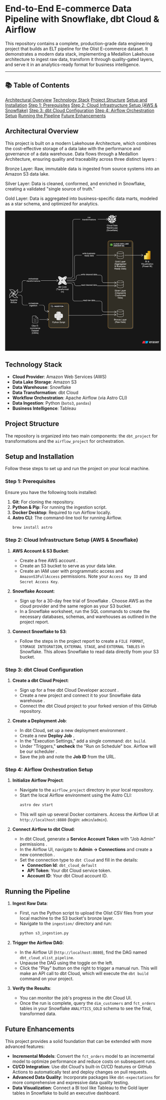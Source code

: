 # End-to-End E-commerce Data Pipeline with Snowflake, dbt Cloud & Airflow

This repository contains a complete, production-grade data engineering project that builds an ELT pipeline for the Olist E-commerce dataset. It demonstrates a modern data stack, implementing a Medallion Lakehouse architecture to ingest raw data, transform it through quality-gated layers, and serve it in an analytics-ready format for business intelligence.

---
## 📚 Table of Contents
[Architectural Overview](-#architectural-overview)
[Technology Stack](-#-technology-stack)
[Project Structure](-#project-structure)
[Setup and Installation](-#setup-and-installation)
[Step 1: Prerequisites](#step-1-prerequisites)
[Step 2: Cloud Infrastructure Setup (AWS & Snowflake)](#step-2-cloud-infrastructure-setup-aws--snowflake)
[Step 3: dbt Cloud Configuration](#step-3-dbt-cloud-configuration)
[Step 4: Airflow Orchestration Setup](#step-4-airflow-orchestration-setup)
[Running the Pipeline](#running-the-pipeline)
[Future Enhancements](#future-enhancements)

## Architectural Overview
This project is built on a modern Lakehouse Architecture, which combines the cost-effective storage of a data lake with the performance and governance of a data warehouse. Data flows through a Medallion Architecture, ensuring quality and traceability across three distinct layers :

Bronze Layer: Raw, immutable data is ingested from source systems into an Amazon S3 data lake.

Silver Layer: Data is cleaned, conformed, and enriched in Snowflake, creating a validated "single source of truth."

Gold Layer: Data is aggregated into business-specific data marts, modeled as a star schema, and optimized for analytics.

![Architecture Diagram](medalion_architecture.svg)

## Technology Stack

*   **Cloud Provider**: Amazon Web Services (AWS)
*   **Data Lake Storage**: Amazon S3
*   **Data Warehouse**: Snowflake
*   **Data Transformation**: dbt Cloud
*   **Workflow Orchestration**: Apache Airflow (via Astro CLI)
*   **Data Ingestion**: Python (`boto3`, `pandas`)
*   **Business Intelligence**: Tableau

## Project Structure

The repository is organized into two main components: the `dbt_project` for transformations and the `airflow_project` for orchestration.

## Setup and Installation

Follow these steps to set up and run the project on your local machine.

### Step 1: Prerequisites

Ensure you have the following tools installed:
1.  **Git**: For cloning the repository.
2.  **Python & Pip**: For running the ingestion script.
3.  **Docker Desktop**: Required to run Airflow locally.
4.  **Astro CLI**: The command-line tool for running Airflow.
    ```bash
    brew install astro
    ```

### Step 2: Cloud Infrastructure Setup (AWS & Snowflake)

1.  **AWS Account & S3 Bucket**:
    *   Create a free AWS account .
    *   Create an S3 bucket to serve as your data lake.
    *   Create an IAM user with programmatic access and `AmazonS3FullAccess` permissions. Note your `Access Key ID` and `Secret Access Key`.

2.  **Snowflake Account**:
    *   Sign up for a 30-day free trial of Snowflake . Choose AWS as the cloud provider and the same region as your S3 bucket.
    *   In a Snowflake worksheet, run the SQL commands to create the necessary databases, schemas, and warehouses as outlined in the project report.

3.  **Connect Snowflake to S3**:
    *   Follow the steps in the project report to create a `FILE FORMAT`, `STORAGE INTEGRATION`, `EXTERNAL STAGE`, and `EXTERNAL TABLES` in Snowflake. This allows Snowflake to read data directly from your S3 bucket.

### Step 3: dbt Cloud Configuration

1.  **Create a dbt Cloud Project**:
    *   Sign up for a free dbt Cloud Developer account .
    *   Create a new project and connect it to your Snowflake data warehouse .
    *   Connect the dbt Cloud project to your forked version of this GitHub repository.

2.  **Create a Deployment Job**:
    *   In dbt Cloud, set up a new deployment environment .
    *   Create a new **Deploy Job** .
    *   In the "Execution Settings," add a single command: `dbt build`.
    *   Under "Triggers," **uncheck** the "Run on Schedule" box. Airflow will be our scheduler .
    *   Save the job and note the **Job ID** from the URL.

### Step 4: Airflow Orchestration Setup

1.  **Initialize Airflow Project**:
    *   Navigate to the `airflow_project` directory in your local repository.
    *   Start the local Airflow environment using the Astro CLI:
        ```bash
        astro dev start
        ```
    *   This will spin up several Docker containers. Access the Airflow UI at `http://localhost:8880` (login: `admin`/`admin`).

2.  **Connect Airflow to dbt Cloud**:
    *   In dbt Cloud, generate a **Service Account Token** with "Job Admin" permissions .
    *   In the Airflow UI, navigate to **Admin -> Connections** and create a new connection .
    *   Set the connection type to `dbt Cloud` and fill in the details:
        *   **Connection Id**: `dbt_cloud_default`
        *   **API Token**: Your dbt Cloud service token.
        *   **Account ID**: Your dbt Cloud account ID.

## Running the Pipeline

1.  **Ingest Raw Data**:
    *   First, run the Python script to upload the Olist CSV files from your local machine to the S3 bucket's bronze layer.
    *   Navigate to the `ingestion/` directory and run:
        ```bash
        python s3_ingestion.py
        ```

2.  **Trigger the Airflow DAG**:
    *   In the Airflow UI (`http://localhost:8880`), find the DAG named `dbt_cloud_olist_pipeline`.
    *   Unpause the DAG using the toggle on the left.
    *   Click the "Play" button on the right to trigger a manual run. This will make an API call to dbt Cloud, which will execute the `dbt build` command on your project.

3.  **Verify the Results**:
    *   You can monitor the job's progress in the dbt Cloud UI.
    *   Once the run is complete, query the `dim_customers` and `fct_orders` tables in your Snowflake `ANALYTICS_GOLD` schema to see the final, transformed data.

## Future Enhancements

This project provides a solid foundation that can be extended with more advanced features:

*   **Incremental Models**: Convert the `fct_orders` model to an incremental model to optimize performance and reduce costs on subsequent runs.
*   **CI/CD Integration**: Use dbt Cloud's built-in CI/CD features or GitHub Actions to automatically test and deploy changes on pull requests.
*   **Advanced Data Quality**: Incorporate packages like `dbt-expectations` for more comprehensive and expressive data quality testing.
*   **Data Visualization**: Connect a BI tool like Tableau to the Gold layer tables in Snowflake to build an executive dashboard.